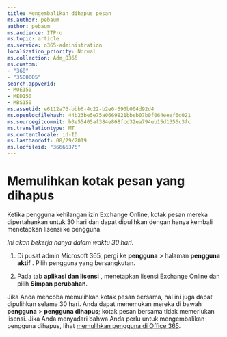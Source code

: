 ```yaml
---
title: Mengembalikan dihapus pesan
ms.author: pebaum
author: pebaum
ms.audience: ITPro
ms.topic: article
ms.service: o365-administration
localization_priority: Normal
ms.collection: Adm_O365
ms.custom:
- "360"
- "3500005"
search.appverid:
- MOE150
- MED150
- MBS150
ms.assetid: e6112a76-bbb6-4c22-b2e6-690b004d92d4
ms.openlocfilehash: 44b23be5e75a0669821bbeb07b0f064eeef6d021
ms.sourcegitcommit: b3e55405af384e868fcd32ea794eb15d1356c3fc
ms.translationtype: MT
ms.contentlocale: id-ID
ms.lasthandoff: 08/29/2019
ms.locfileid: "36666375"
---
```

# <a name="restore-a-deleted-mailbox"></a>Memulihkan kotak pesan yang dihapus

Ketika pengguna kehilangan izin Exchange Online, kotak pesan mereka dipertahankan untuk 30 hari dan dapat dipulihkan dengan hanya kembali menetapkan lisensi ke pengguna.
  
 *Ini akan bekerja hanya dalam waktu 30 hari.*  
  
1. Di pusat admin Microsoft 365, pergi ke **pengguna** \> halaman **pengguna aktif** . Pilih pengguna yang bersangkutan.

2. Pada tab **aplikasi dan lisensi** , menetapkan lisensi Exchange Online dan pilih **Simpan perubahan**.

Jika Anda mencoba memulihkan kotak pesan bersama, hal ini juga dapat dipulihkan selama 30 hari. Anda dapat menemukan mereka di bawah **pengguna** \> **pengguna dihapus**; kotak pesan bersama tidak memerlukan lisensi. Jika Anda menyadari bahwa Anda perlu untuk mengembalikan pengguna dihapus, lihat [memulihkan pengguna di Office 365](https://docs.microsoft.com/office365/admin/add-users/restore-user).
  